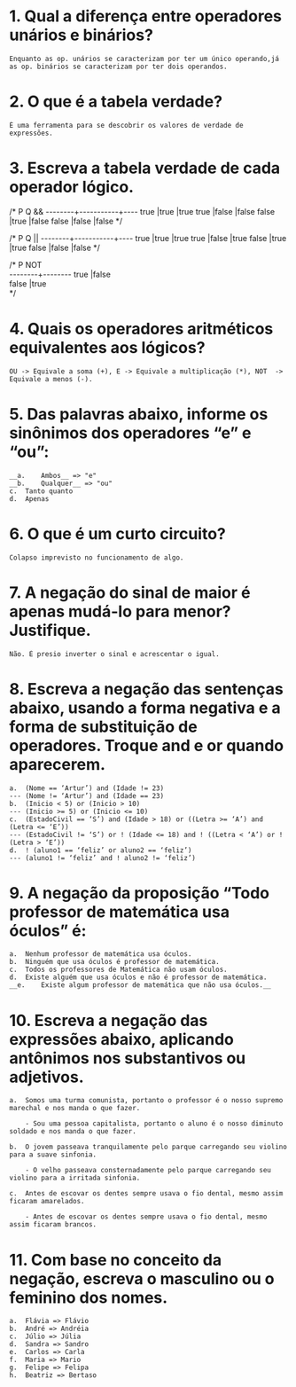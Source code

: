 # 1.	Qual a diferença entre operadores unários e binários?

    Enquanto as op. unários se caracterizam por ter um único operando,já as op. binários se caracterizam por ter dois operandos.

# 2.	O que é a tabela verdade?

    É uma ferramenta para se descobrir os valores de verdade de expressões.

# 3.	Escreva a tabela verdade de cada operador lógico.
/*
P        Q           &&
--------+-----------+----
true    |true       |true
true    |false      |false
false   |true       |false
false   |false      |false
*/

/*
P        Q           ||
--------+-----------+----
true    |true       |true
true    |false      |true
false   |true       |true
false   |false      |false
*/

/*
P        NOT          
--------+--------
true    |false      
false   |true      
*/
# 4.	Quais os operadores aritméticos equivalentes aos lógicos?

    OU -> Equivale a soma (+), E -> Equivale a multiplicação (*), NOT  -> Equivale a menos (-).

# 5.	Das palavras abaixo, informe os sinônimos dos operadores “e” e “ou”:
    __a.	Ambos__ => "e"
    __b.	Qualquer__ => "ou"
    c.	Tanto quanto
    d.	Apenas
# 6.	O que é um curto circuito?

    Colapso imprevisto no funcionamento de algo.

# 7.	A negação do sinal de maior é apenas mudá-lo para menor? Justifique.

    Não. É presio inverter o sinal e acrescentar o igual.

# 8.	Escreva a negação das sentenças abaixo, usando a forma negativa e a forma de substituição de operadores. Troque and e or quando aparecerem.
    a.	(Nome == ‘Artur’) and (Idade != 23) 
    --- (Nome != ‘Artur’) and (Idade == 23)
    b.	(Inicio < 5) or (Inicio > 10) 
    --- (Inicio >= 5) or (Inicio <= 10)
    c.	(EstadoCivil == ‘S’) and (Idade > 18) or ((Letra >= ‘A’) and (Letra <= ‘E’)) 
    --- (EstadoCivil != ‘S’) or ! (Idade <= 18) and ! ((Letra < ‘A’) or ! (Letra > ‘E’))
    d.	! (aluno1 == ‘feliz’ or aluno2 == ‘feliz’)
    --- (aluno1 != ‘feliz’ and ! aluno2 != ‘feliz’)
# 9.	A negação da proposição “Todo professor de matemática usa óculos” é:
    a.	Nenhum professor de matemática usa óculos.
    b.	Ninguém que usa óculos é professor de matemática.
    c.	Todos os professores de Matemática não usam óculos.
    d.	Existe alguém que usa óculos e não é professor de matemática.
    __e.	Existe algum professor de matemática que não usa óculos.__
# 10.	Escreva a negação das expressões abaixo, aplicando antônimos nos substantivos ou adjetivos.
    a.	Somos uma turma comunista, portanto o professor é o nosso supremo marechal e nos manda o que fazer.
        
        - Sou uma pessoa capitalista, portanto o aluno é o nosso diminuto soldado e nos manda o que fazer.

    b.	O jovem passeava tranquilamente pelo parque carregando seu violino para a suave sinfonia.

        - O velho passeava consternadamente pelo parque carregando seu violino para a irritada sinfonia.

    c.	Antes de escovar os dentes sempre usava o fio dental, mesmo assim ficaram amarelados.

        - Antes de escovar os dentes sempre usava o fio dental, mesmo assim ficaram brancos.

# 11.	Com base no conceito da negação, escreva o masculino ou o feminino dos nomes.
    a.	Flávia => Flávio
    b.	André => Andréia
    c.	Júlio => Júlia
    d.	Sandra => Sandro
    e.	Carlos => Carla
    f.	Maria => Mario
    g.	Felipe => Felipa
    h.	Beatriz => Bertaso